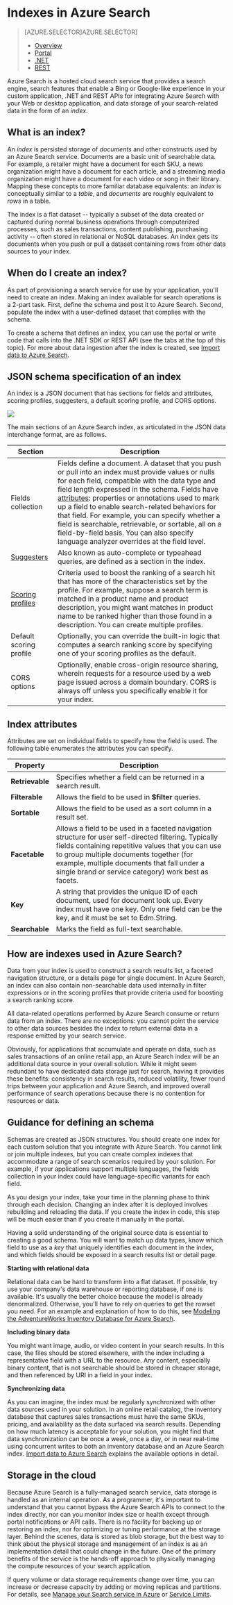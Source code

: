 <properties
    pageTitle="Indexes in Azure Search | Microsoft Azure | Hosted cloud search service"
    description="What is an index in Azure Seach and how is it used?"
    services="search"
    documentationCenter=""
    authors="HeidiSteen"
    manager="mblythe"
    editor=""
    tags="azure-portal"/>

<tags
    ms.service="search"
    ms.devlang="na"
    ms.workload="search"
    ms.topic="get-started-article"
    ms.tgt_pltfrm="na"
    ms.date="11/09/2015"
    ms.author="heidist"/>

# Indexes in Azure Search
> [AZURE.SELECTOR]AZURE.SELECTOR]
> 
> * [Overview](search-what-is-an-index.md)
> * [Portal](search-create-index-portal.md)
> * [.NET](search-create-index-dotnet.md)
> * [REST](search-create-index-rest-api.md)
> 
> 
Azure Search is a hosted cloud search service that provides a search engine, search features that enable a Bing or Google-like experience in your custom application, .NET and REST APIs for integrating Azure Search with your Web or desktop application, and data storage of your search-related data in the form of an *index*.

## What is an index?
An *index* is persisted storage of *documents* and other constructs used by an Azure Search service. Documents are a basic unit of searchable data. For example, a retailer might have a document for each SKU, a news organization might have a document for each article, and a streaming media organization might have a document for each video or song in their library. Mapping these concepts to more familiar database equivalents: an *index* is conceptually similar to a *table*, and *documents* are roughly equivalent to *rows* in a table.

The index is a flat dataset -- typically a subset of the data created or captured during normal business operations through computerized processes, such as sales transactions, content publishing, purchasing activity -- often stored in relational or NoSQL databases. An index gets its documents when you push or pull a dataset containing rows from other data sources to your index.

## When do I create an index?
As part of provisioning a search service for use by your application, you'll need to create an index. Making an index available for search operations is a 2-part task. First, define the schema and post it to Azure Search. Second, populate the index with a user-defined dataset that complies with the schema. 

To create a schema that defines an index, you can use the portal or write code that calls into the .NET SDK or REST API (see the tabs at the top of this topic). For more about data ingestion after the index is created, see [Import data to Azure Search](search-what-is-data-import.md).

## JSON schema specification of an index
An index is a JSON document that has sections for fields and attributes, scoring profiles, suggesters, a default scoring profile, and CORS options.

 ![][1]

The main sections of an Azure Search index, as articulated in the JSON data interchange format, are as follows.

| Section | Description |
| --- | --- |
| Fields collection |Fields define a document. A dataset that you push or pull into an index must provide values or nulls for each field, compatible with the data type and field length expressed in the schema. Fields have [attributes](#index-attributes.md): properties or annotations used to mark up a field to enable search-related behaviors for that field. For example, you can specify whether a field is searchable, retrievable, or sortable, all on a field-by-field basis. You can also specify language analyzer overrides at the field level. |
| [Suggesters](https://msdn.microsoft.com/library/azure/mt131377.aspx) |Also known as auto-complete or typeahead queries, are defined as a section in the index. |
| [Scoring profiles](https://msdn.microsoft.com/library/azure/dn798928.aspx) |Criteria used to boost the ranking of a search hit that has more of the characteristics set by the profile. For example, suppose a search term is matched in a product name and product description, you might want matches in product name to be ranked higher than those found in a description. You can create multiple profiles. |
| Default scoring profile |Optionally, you can override the built-in logic that computes a search ranking score by specifying one of your scoring profiles as the default. |
| CORS options |Optionally, enable cross-origin resource sharing, wherein requests for a resource used by a web page issued across a domain boundary. CORS is always off unless you specifically enable it for your index. |

<a name="index-attributes"></a>

## Index attributes
Attributes are set on individual fields to specify how the field is used. The following table enumerates the attributes you can specify.

| **Property** | Description |
| --- | --- |
| **Retrievable** |Specifies whether a field can be returned in a search result. |
| **Filterable** |Allows the field to be used in **$filter** queries. |
| **Sortable** |Allows the field to be used as a sort column in a result set. |
| **Facetable** |Allows a field to be used in a faceted navigation structure for user self-directed filtering. Typically fields containing repetitive values that you can use to group multiple documents together (for example, multiple documents that fall under a single brand or service category) work best as facets. |
| **Key** |A string that provides the unique ID of each document, used for document look up. Every index must have one key. Only one field can be the key, and it must be set to Edm.String. |
| **Searchable** |Marks the field as full-text searchable. |

## How are indexes used in Azure Search?
Data from your index is used to construct a search results list, a faceted navigation structure, or a details page for  single document. In Azure Search, an index can also contain non-searchable data used internally in filter expressions or in the scoring profiles that provide criteria used for boosting a search ranking score.

All data-related operations performed by Azure Search consume or return data from an index. There are no exceptions: you cannot point the service to other data sources besides the index to return external data in a response emitted by your search service.

Obviously, for applications that accumulate and operate on data, such as sales transactions of an online retail app, an Azure Search index will be an additional data source in your overall solution. While it might seem redundant to have dedicated data storage just for search, having it provides these benefits: consistency in search results, reduced volatility, fewer round trips between your application and Azure Search, and improved overall performance of search operations because there is no contention for resources or data.

## Guidance for defining an schema
Schemas are created as JSON structures. You should create one index for each custom solution that you integrate with Azure Search. You cannot link or join multiple indexes, but you can create complex indexes that accommodate a range of search scenarios required by your solution. For example, if your applications support multiple languages, the fields collection in your index could have language-specific variants for each field.

As you design your index, take your time in the planning phase to think through each decision. Changing an index after it is deployed involves rebuilding and reloading the data. If you create the index in code, this step will be much easier than if you create it manually in the portal.

Having a solid understanding of the original source data is essential to creating a good schema. You will want to match up data types, know which field to use as a *key* that uniquely identifies each document in the index, and which fields should be exposed in a search results list or detail page. 

**Starting with relational data**

Relational data can be hard to transform into a flat dataset. If possible, try use your company's data warehouse or reporting database, if one is available. It's usually the better choice because the model is already denormalized. Otherwise, you'll have to rely on queries to get the rowset you need. For an example and explanation of how to do this, see [Modeling the AdventureWorks Inventory Database for Azure Search](http://blogs.technet.com/b/onsearch/archive/2015/09/08/modeling-the-adventureworks-inventory-database-for-azure-search.aspx).

**Including binary data**

You might want image, audio, or video content in your search results. In this case, the files should be stored elsewhere, with the index including a representative field with a URL to the resource. Any content, especially binary content, that is not searchable should be stored in cheaper storage, and then referenced by URI in a field in your index.

**Synchronizing data**

As you can imagine, the index must be regularly synchronized with other data sources used in your solution. In an online retail catalog, the inventory database that captures sales transactions must have the same SKUs, pricing, and availability as the data surfaced via search results. Depending on how much latency is acceptable for your solution, you might find that data synchronization can be once a week, once a day, or in near real-time using concurrent writes to both an inventory database and an Azure Search index. [Import data to Azure Search](search-what-is-data-import.md) explains the available options in detail.

## Storage in the cloud
Because Azure Search is a fully-managed search service, data storage is handled as an internal operation. As a programmer, it's important to understand that you cannot bypass the Azure Search APIs to connect to the index directly, nor can you monitor index size or health except through portal notifications or API calls. There is no facility for backing up or restoring an index, nor for optimizing or tuning performance at the storage layer. Behind the scenes, data is stored as blob storage, but the best way to think about the physical storage and management of an index is as an implementation detail that could change in the future. One of the primary benefits of the service is  the hands-off approach to physically managing the compute resources of your search application.

If query volume or data storage requirements change over time, you can increase or decrease capacity by adding or moving replicas and partitions. For details, see [Manage your Search service in Azure](search-manage.md) or [Service Limits](search-limits-quotas-capacity.md).

<!--Image References-->

[1]: ./media/search-what-is-an-index/search-JSON-indexSchema.png